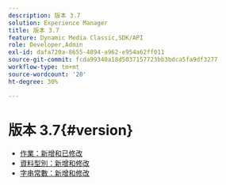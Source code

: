 ```yaml
---
description: 版本 3.7
solution: Experience Manager
title: 版本 3.7
feature: Dynamic Media Classic,SDK/API
role: Developer,Admin
exl-id: dafa720a-8655-4894-a962-e954a62ff011
source-git-commit: fcda99340a18d5037157723bb3bdca5fa9df3277
workflow-type: tm+mt
source-wordcount: '20'
ht-degree: 30%

---
```


# 版本 3.7{#version}

* [作業：新增和已修改](r-3-7-operations.md)
* [資料型別：新增和修改](r-3-7-types.md)
* [字串常數：新增和修改](r-3-7-string-constants.md)
